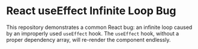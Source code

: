 # React useEffect Infinite Loop Bug

This repository demonstrates a common React bug: an infinite loop caused by an improperly used `useEffect` hook.  The `useEffect` hook, without a proper dependency array, will re-render the component endlessly.